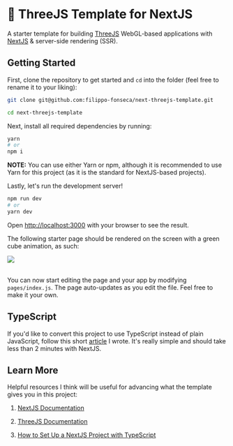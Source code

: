 # 🌳 ThreeJS Template for NextJS

A starter template for building [ThreeJS](https://threejs.org) WebGL-based applications with [NextJS](https://nextjs.org) & server-side rendering (SSR).

## Getting Started

First, clone the repository to get started and `cd` into the folder (feel free to rename it to your liking):

```bash
git clone git@github.com:filippo-fonseca/next-threejs-template.git

cd next-threejs-template
```

Next, install all required dependencies by running:

```bash
yarn
# or
npm i
```

**NOTE:** You can use either Yarn or npm, although it is recommended to use Yarn for this project (as it is the standard for NextJS-based projects).

Lastly, let's run the development server!

```bash
npm run dev
# or
yarn dev
```

Open [http://localhost:3000](http://localhost:3000) with your browser to see the result.

The following starter page should be rendered on the screen with a green cube animation, as such:

<img src="https://i.ibb.co/pXNv0vv/Screen-Shot-2020-12-03-at-11-28-57.png" />
<br></br>

You can now start editing the page and your app by modifying `pages/index.js`. The page auto-updates as you edit the file. Feel free to make it your own.

## TypeScript

If you'd like to convert this project to use TypeScript instead of plain JavaScript, follow this short [article](https://dev.to/filippofonseca/how-to-set-up-a-next-js-project-with-typescript-and-react-576h) I wrote. It's really simple and should take less than 2 minutes with NextJS.

## Learn More

Helpful resources I think will be useful for advancing what the template gives you in this project:

1. [NextJS Documentation](https://nextjs.org/docs)

2. [ThreeJS Documentation](https://threejs.org/docs)

3. [How to Set Up a NextJS Project with TypeScript](https://dev.to/filippofonseca/how-to-set-up-a-next-js-project-with-typescript-and-react-576h)